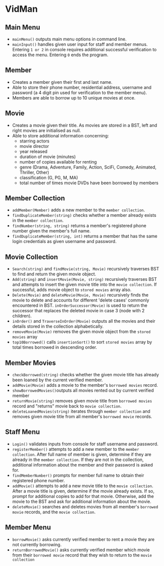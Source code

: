 # VidMan

## Main Menu
- `mainMenu()` outputs main menu options in command line. 
- `mainInput()` handles given user input for staff and member menus. Entering `1 or 2` in console requires additional successful verification to access the menu. Entering `0` ends the program. 

## Member
- Creates a member given their first and last name. 
- Able to store their phone number, residential address, username and password (a 4 digit pin used for verification to the member menu). 
- Members are able to borrow up to 10 unique movies at once. 

## Movie 
- Creates a movie given their title. As movies are stored in a BST, left and right movies are initialised as null. 
- Able to store additional information concerning:
    - starring actors
    - movie director
    - year released
    - duration of movie (minutes)
    - number of copies available for renting
    - genre (Drama, Adventure, Family, Action, SciFi, Comedy, Animated, Thriller, Other)
    - classification (G, PG, M, MA)
    - total number of times movie DVDs have been borrowed by members
    
## Member Collection
- `addMember(Member)` adds a new member to the `member collection`.
- `findDuplicateMember(string)` checks whether a member already exists in the `member collection`.
- `findNumber(string, string)` returns a member's registered phone number given the member's full name.
- `findDuplicateMember(string, int)` returns a member that has the same login credentials as given username and password.

## Movie Collection
- `Search(string)` and `findMovie(string, Movie)` recursively traverses BST to find and return the given movie object.
- `Add(string)` and `insertMovie(Movie, string)` recursively traverses BST and attempts to insert the given movie title into the `movie collection`. If successful, adds movie object to `stored movies` array also.
- `Delete(Movie)` and `deleteMovie(Movie, Movie)` recursively finds the movie to delete and accounts for different 'delete cases' commonly encountered in BST. `inOrderSuccessor(Movie)` is used to return the successor that replaces the deleted movie in case 3 (node with 2 children).
- `inOrder()` and `TraverseInOrder(Movie)` outputs all the movies and their details stored in the collection alphabetically.
- `removeMovie(Movie)` removes the given movie object from the `stored movies` array
- `top10Borrowed()` calls `insertionSort()` to sort `stored movies` array by total times borrowed in descending order. 


## Member Movies
- `checkBorrowed(string)` checks whether the given movie title has already been loaned by the current verified member.
- `addMovie(Movie)` adds a movie to the member's `borrowed movies` record.
- `showBorrowedMovies()`outputs all movies rented out by current verified member
- `returnMovie(string)` removes given movie title from `borrowed movies` record and "returns" movie back to `movie collection`.
- `deleteLoanedMovies(string)` iterates through `member collection` and removes given movie title from all member's `borrowed movie` records.

## Staff Menu
- `Login()` validates inputs from console for staff username and password. 
- `registerMember()` attempts to add a new member to the `member collection`. After full name of member is given, determine if they are already in the `member collection`. If they are not in the collection, additional information about the member and their password is asked for. 
- `findMemberNumber()` prompts for member full name to obtain their registered phone number.
- `addMovie()` attempts to add a new movie title to the `movie collection`. After a movie title is given, determine if the movie already exists. If so, prompt for additional copies to add for that movie. Otherwise, add the movie to the BST and ask for additional information about the movie. 
- `deleteMovie()` searches and deletes movies from all member's `borrowed movie` records, and the `movie collection`.

## Member Menu
- `borrowMovie()` asks currently verified member to rent a movie they are not currently borrowing.
- `returnBorrowedMovie()` asks currently verified member which movie from their `borrowed movie` record that they wish to return to the `movie collection`
